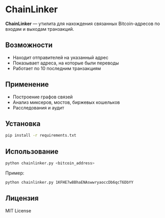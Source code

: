 # ChainLinker

**ChainLinker** — утилита для нахождения связанных Bitcoin-адресов по входам и выходам транзакций.

## Возможности

- Находит отправителей на указанный адрес
- Показывает адреса, на которые были переводы
- Работает по 10 последним транзакциям

## Применение

- Построение графов связей
- Анализ миксеров, мостов, биржевых кошельков
- Расследования и аудит

## Установка

```bash
pip install -r requirements.txt
```

## Использование

```bash
python chainlinker.py <bitcoin_address>
```

Пример:

```bash
python chainlinker.py 1KFHE7w8BhaENAswwryaoccDb6qcT6DbYY
```

## Лицензия

MIT License
